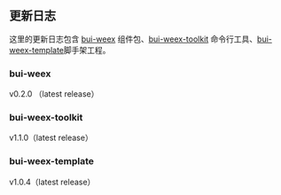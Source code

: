 ## 更新日志

这里的更新日志包含 [bui-weex](https://www.npmjs.com/package/bui-weex) 组件包、[bui-weex-toolkit](https://www.npmjs.com/package/bui-weex-toolkit) 命令行工具、[bui-weex-template](https://github.com/bingo-oss/bui-weex-template/releases)脚手架工程。

### bui-weex 

v0.2.0 （latest release）

### bui-weex-toolkit

v1.1.0（latest release）

### bui-weex-template

v1.0.4（latest release）





